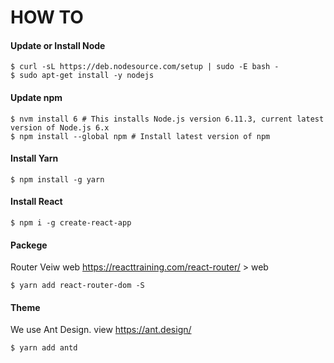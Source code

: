 # HOW TO

#### Update  or Install Node
```
$ curl -sL https://deb.nodesource.com/setup | sudo -E bash -
$ sudo apt-get install -y nodejs
```

#### Update  npm
```
$ nvm install 6 # This installs Node.js version 6.11.3, current latest version of Node.js 6.x
$ npm install --global npm # Install latest version of npm
```

#### Install Yarn
```
$ npm install -g yarn
```

#### Install React
```
$ npm i -g create-react-app
```

#### Packege
Router
Veiw web https://reacttraining.com/react-router/   > web
```
$ yarn add react-router-dom -S
```

#### Theme
We use Ant Design. view https://ant.design/
```
$ yarn add antd 
```
